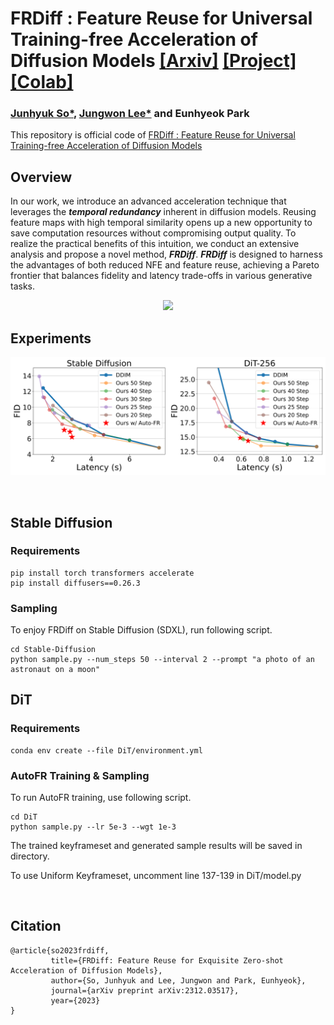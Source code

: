 # FRDiff : Feature Reuse for Universal Training-free Acceleration of Diffusion Models [[Arxiv]](https://arxiv.org/abs/2312.03517) [[Project]](https://jungwon-lee.github.io/Project_FRDiff) [[Colab]](https://colab.research.google.com/drive/1nG15sCcIS-XaZKDvGugBvg4eKF3qftoA#scrollTo=zvA_neljsaaU)
### [Junhyuk So*](https://github.com/junhyukso), [Jungwon Lee*](https://github.com/Jungwon-Lee) and Eunhyeok Park

This repository is official code of [FRDiff : Feature Reuse for Universal Training-free Acceleration of Diffusion Models](https://arxiv.org/abs/2312.03517)


## Overview 
In our work, we introduce an advanced acceleration technique that leverages the ___temporal redundancy___ inherent in diffusion models. Reusing feature maps with high temporal similarity opens up a new opportunity to save computation resources without compromising output quality. To realize the practical benefits of this intuition, we conduct an extensive analysis and propose a novel method, ___FRDiff___. ___FRDiff___ is designed to harness the advantages of both reduced NFE and feature reuse, achieving a Pareto frontier that balances fidelity and latency trade-offs in various generative tasks. 

<p align="center">
<img src=assets/main.png />
</p>


## Experiments
<p align="center">
<img src=assets/result.png />
</p>

<br/>

## Stable Diffusion

### Requirements
```
pip install torch transformers accelerate
pip install diffusers==0.26.3
```

### Sampling
To enjoy FRDiff on Stable Diffusion (SDXL), run following script.
```
cd Stable-Diffusion
python sample.py --num_steps 50 --interval 2 --prompt "a photo of an astronaut on a moon"
```

## DiT

### Requirements
```
conda env create --file DiT/environment.yml
```

### AutoFR Training & Sampling
To run AutoFR training, use following script.
```
cd DiT
python sample.py --lr 5e-3 --wgt 1e-3
```

The trained keyframeset and generated sample results will be saved in directory.  

To use Uniform Keyframeset, uncomment line 137-139 in DiT/model.py

<br/>
       
## Citation
```
@article{so2023frdiff,
         title={FRDiff: Feature Reuse for Exquisite Zero-shot Acceleration of Diffusion Models},
         author={So, Junhyuk and Lee, Jungwon and Park, Eunhyeok},
         journal={arXiv preprint arXiv:2312.03517},
         year={2023}
}
```

